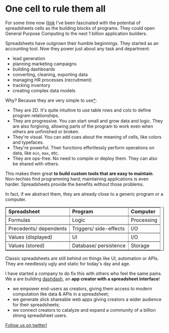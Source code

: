 # One cell to rule them all

For some time now ([link](https://web.archive.org/web/20141221112029/http://www.patife.com/) I've been fascinated with the potential of spreadsheets cells as the building blocks of programs. They could open General Purpose Computing to the next 1 billion application builders.

Spreadsheets have outgrown their humble beginnings. They started as an accounting tool. Now they power just about any task and department:

* lead generation
* planning marketing campaigns
* building dashboards
* converting, cleaning, exporting data
* managing HR processes (recruitment)
* tracking inventory
* creating complex data models

Why? Because they are very simple to use[*](https://en.m.wikipedia.org/wiki/Spreadsheet):

* They are 2D. It's quite intuitive to use table rows and cols to define program relationships. 
* They are progressive. You can start small and grow data and logic. They are also forgiving, allowing parts of the program to work even when others are unfinished or broken.
* They're visual. You can add cues about the meaning of cells, like colors and typefaces.
* They're powerful. Their functions effortlessly perform operations on data, like `min`, `max`, etc.
* They are ops-free. No need to compile or deploy them. They can also be shared with others.

This makes them great **to build custom tools that are easy to maintain**. Non-techies find programming hard; maintaining applications is even harder. Spreadsheets provide the benefits without those problems.

In fact, if we abstract them, they are already close to a generic program or a computer.

<table border=1>
<tr><td><b>Spreadsheet</b></td><td><b>Program</b></td><td><b>Computer</b></td></tr>
<tr><td>Formulas</td><td>Logic</td><td>Processing</td></tr>
<tr><td>Precedents/ dependents</td><td>Triggers/ side-effects</td><td>I/O</td></tr>
<tr><td>Values (displayed)</td><td>UI</td><td>I/O</td></tr>
<tr><td>Values (stored)</td><td>Database/ persistence</td><td>Storage</td></tr>
</table>

Classic spreadsheets are still behind on things like UI, automation or APIs. They are needlessly ugly and static for today's day and age. 

I have started a company to do fix this with others who feel the same pains. We a are building [dashdash](http://dashdash.com), an **app creator with a spreadsheet interface**!

* we empower end-users as creators, giving them access to modern computation like data & APIs in a spreadsheet;
* we generate slick shareable web apps giving creators a wider audience for their spreadsheets;
* we connect creators to catalyze and expand a community of a billion strong spreadsheet users.

<a href="https://twitter.com/dashdash">Follow us on twitter!</a>
